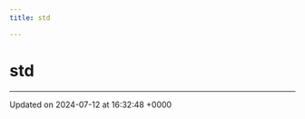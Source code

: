```yaml
---
title: std

---
```


# std








-------------------------------

Updated on 2024-07-12 at 16:32:48 +0000